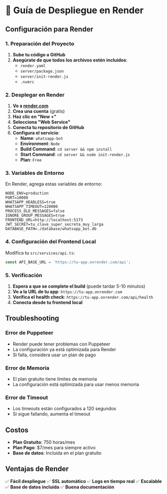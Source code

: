 # 🚀 Guía de Despliegue en Render

## Configuración para Render

### 1. Preparación del Proyecto

1. **Sube tu código a GitHub**
2. **Asegúrate de que todos los archivos estén incluidos**:
   - `render.yaml`
   - `server/package.json`
   - `server/init-render.js`
   - `.nvmrc`

### 2. Desplegar en Render

1. **Ve a [render.com](https://render.com)**
2. **Crea una cuenta** (gratis)
3. **Haz clic en "New +"**
4. **Selecciona "Web Service"**
5. **Conecta tu repositorio de GitHub**
6. **Configura el servicio**:
   - **Name**: `whatsapp-bot`
   - **Environment**: `Node`
   - **Build Command**: `cd server && npm install`
   - **Start Command**: `cd server && node init-render.js`
   - **Plan**: `Free`

### 3. Variables de Entorno

En Render, agrega estas variables de entorno:

```env
NODE_ENV=production
PORT=10000
WHATSAPP_HEADLESS=true
WHATSAPP_TIMEOUT=120000
PROCESS_OLD_MESSAGES=false
IGNORE_GROUP_MESSAGES=true
FRONTEND_URL=http://localhost:5173
JWT_SECRET=tu_clave_super_secreta_muy_larga
DATABASE_PATH=./database/whatsapp_bot.db
```

### 4. Configuración del Frontend Local

Modifica tu `src/services/api.ts`:

```typescript
const API_BASE_URL = 'https://tu-app.onrender.com/api';
```

### 5. Verificación

1. **Espera a que se complete el build** (puede tardar 5-10 minutos)
2. **Ve a la URL de tu app**: `https://tu-app.onrender.com`
3. **Verifica el health check**: `https://tu-app.onrender.com/api/health`
4. **Conecta desde tu frontend local**

## Troubleshooting

### Error de Puppeteer
- Render puede tener problemas con Puppeteer
- La configuración ya está optimizada para Render
- Si falla, considera usar un plan de pago

### Error de Memoria
- El plan gratuito tiene límites de memoria
- La configuración está optimizada para usar menos memoria

### Error de Timeout
- Los timeouts están configurados a 120 segundos
- Si sigue fallando, aumenta el timeout

## Costos

- **Plan Gratuito**: 750 horas/mes
- **Plan Pago**: $7/mes para siempre activo
- **Base de datos**: Incluida en el plan gratuito

## Ventajas de Render

✅ **Fácil despliegue**
✅ **SSL automático**
✅ **Logs en tiempo real**
✅ **Escalable**
✅ **Base de datos incluida**
✅ **Buena documentación**
